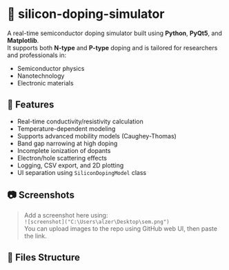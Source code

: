# 🧪 silicon-doping-simulator

A real-time semiconductor doping simulator built using **Python**, **PyQt5**, and **Matplotlib**.  
It supports both **N-type** and **P-type** doping and is tailored for researchers and professionals in:

- Semiconductor physics
- Nanotechnology
- Electronic materials

## 🔬 Features

- Real-time conductivity/resistivity calculation
- Temperature-dependent modeling
- Supports advanced mobility models (Caughey-Thomas)
- Band gap narrowing at high doping
- Incomplete ionization of dopants
- Electron/hole scattering effects
- Logging, CSV export, and 2D plotting
- UI separation using `SiliconDopingModel` class

## 📷 Screenshots

> Add a screenshot here using:  
> `![screenshot]("C:\Users\alzer\Desktop\sem.png")`  
> You can upload images to the repo using GitHub web UI, then paste the link.

## 📁 Files Structure

